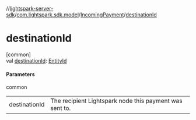 //[lightspark-server-sdk](../../../index.md)/[com.lightspark.sdk.model](../index.md)/[IncomingPayment](index.md)/[destinationId](destination-id.md)

# destinationId

[common]\
val [destinationId](destination-id.md): [EntityId](../-entity-id/index.md)

#### Parameters

common

| | |
|---|---|
| destinationId | The recipient Lightspark node this payment was sent to. |
